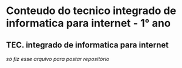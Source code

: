 
# Conteudo do tecnico integrado de informatica para internet - 1° ano

## TEC. integrado de informatica para internet


*só fiz esse arquivo para postar repositório* 
